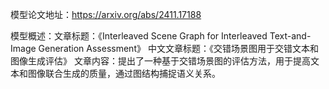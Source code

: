 模型论文地址：https://arxiv.org/abs/2411.17188

模型概述：文章标题：《Interleaved Scene Graph for Interleaved Text-and-Image Generation Assessment》
中文文章标题：《交错场景图用于交错文本和图像生成评估》
文章内容：提出了一种基于交错场景图的评估方法，用于提高文本和图像联合生成的质量，通过图结构捕捉语义关系。
